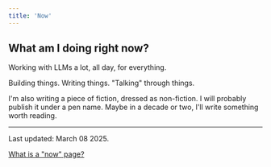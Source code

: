 ```yaml
---
title: 'Now'
---
```


## What am I doing right now?

Working with LLMs a lot, all day, for everything.

Building things. Writing things. "Talking" through things.

I'm also writing a piece of fiction, dressed as non-fiction. I will probably publish it under a pen name. Maybe in a decade or two, I'll write something worth reading.

---
Last updated: March 08 2025.

[What is a "now" page?](https://nownownow.com/about)



